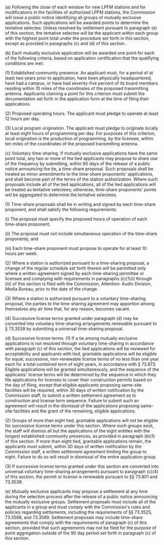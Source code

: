 (a) Following the close of each window for new LPFM stations and for modifications in the facilities of authorized LPFM stations, the Commission will issue a public notice identifying all groups of mutually exclusive applications. Such applications will be awarded points to determine the tentative selectee. Unless resolved by settlement pursuant to paragraph (e) of this section, the tentative selectee will be the applicant within each group with the highest point total under the procedure set forth in this section, except as provided in paragraphs (c) and (d) of this section .

(b) Each mutually exclusive application will be awarded one point for each of the following criteria, based on application certification that the qualifying conditions are met:

(1) Established community presence. An applicant must, for a period of at least two years prior to application, have been physically headquartered, have had a campus, or have had seventy-five percent of its board members residing within 10 miles of the coordinates of the proposed transmitting antenna. Applicants claiming a point for this criterion must submit the documentation set forth in the application form at the time of filing their applications.

(2) Proposed operating hours. The applicant must pledge to operate at least 12 hours per day.

(3) Local program origination. The applicant must pledge to originate locally at least eight hours of programming per day. For purposes of this criterion, local origination is the production of programming, by the licensee, within ten miles of the coordinates of the proposed transmitting antenna.

(c) Voluntary time-sharing. If mutually exclusive applications have the same point total, any two or more of the tied applicants may propose to share use of the frequency by submitting, within 90 days of the release of a public notice announcing the tie, a time-share proposal. Such proposals shall be treated as minor amendments to the time-share proponents' applications, and shall become part of the terms of the station authorization. Where such proposals include all of the tied applications, all of the tied applications will be treated as tentative selectees; otherwise, time-share proponents' points will be aggregated to determine the tentative selectees.

(1) Time-share proposals shall be in writing and signed by each time-share proponent, and shall satisfy the following requirements:

(i) The proposal must specify the proposed hours of operation of each time-share proponent;

(ii) The proposal must not include simultaneous operation of the time-share proponents; and

(iii) Each time-share proponent must propose to operate for at least 10 hours per week.

(2) Where a station is authorized pursuant to a time-sharing proposal, a change of the regular schedule set forth therein will be permitted only where a written agreement signed by each time-sharing permittee or licensee and complying with requirements in paragraphs (c)(1)(i) through (iii) of this section is filed with the Commission, Attention: Audio Division, Media Bureau, prior to the date of the change.

(3) Where a station is authorized pursuant to a voluntary time-sharing proposal, the parties to the time-sharing agreement may apportion among themselves any air time that, for any reason, becomes vacant.

(4) Successive license terms granted under paragraph (d) may be converted into voluntary time-sharing arrangements renewable pursuant to § 73.3539 by submitting a universal time-sharing proposal.

(d) Successive license terms. (1) If a tie among mutually exclusive applications is not resolved through voluntary time-sharing in accordance with paragraph (c) of this section, the tied applications will be reviewed for acceptability and applicants with tied, grantable applications will be eligible for equal, successive, non-renewable license terms of no less than one year each for a total combined term of eight years, in accordance with § 73.873. Eligible applications will be granted simultaneously, and the sequence of the applicants' license terms will be determined by the sequence in which they file applications for licenses to cover their construction permits based on the day of filing, except that eligible applicants proposing same-site facilities will be required, within 30 days of written notification by the Commission staff, to submit a written settlement agreement as to construction and license term sequence. Failure to submit such an agreement will result in the dismissal of the applications proposing same-site facilities and the grant of the remaining, eligible applications.

(2) Groups of more than eight tied, grantable applications will not be eligible for successive license terms under this section. Where such groups exist, the staff will dismiss all but the applications of the eight entities with the longest established community presences, as provided in paragraph (b)(1) of this section. If more than eight tied, grantable applications remain, the applicants must submit, within 30 days of written notification by the Commission staff, a written settlement agreement limiting the group to eight. Failure to do so will result in dismissal of the entire application group.

(3) If successive license terms granted under this section are converted into universal voluntary time-sharing arrangements pursuant to paragraph (c)(4) of this section, the permit or license is renewable pursuant to §§ 73.801 and 73.3539.

(e) Mutually exclusive applicants may propose a settlement at any time during the selection process after the release of a public notice announcing the mutually exclusive groups. Settlement proposals must include all of the applicants in a group and must comply with the Commission's rules and policies regarding settlements, including the requirements of §§ 73.3525, 73.3588, and 73.3589. Settlement proposals may include time-share agreements that comply with the requirements of paragraph (c) of this section, provided that such agreements may not be filed for the purpose of point aggregation outside of the 90 day period set forth in paragraph (c) of this section.

